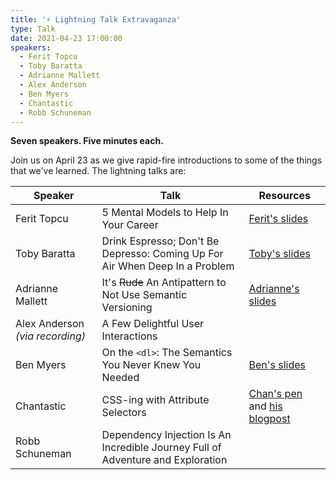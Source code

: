 ```yaml
---
title: '⚡ Lightning Talk Extravaganza'
type: Talk
date: 2021-04-23 17:00:00
speakers:
  - Ferit Topcu
  - Toby Baratta
  - Adrianne Mallett
  - Alex Anderson
  - Ben Myers
  - Chantastic
  - Robb Schuneman
---
```


**Seven speakers. Five minutes each.**

Join us on April 23 as we give rapid-fire introductions to some of the things that we've learned. The lightning talks are:

| Speaker                         | Talk                                                                            | Resources                                                                                                                            |
| ------------------------------- | ------------------------------------------------------------------------------- | ------------------------------------------------------------------------------------------------------------------------------------ |
| Ferit Topcu                     | 5 Mental Models to Help In Your Career                                          | [Ferit's slides](https://app.pitch.com/app/public/presentation/69f7599c-0828-4115-9f5e-b7869d20b323)                                 |
| Toby Baratta                    | Drink Espresso; Don't Be Depresso: Coming Up For Air When Deep In a Problem     | [Toby's slides](https://drive.google.com/file/d/1mfIpA1916fevjur8qkTEH643ryVLjASW/view?usp=sharing)                                  |
| Adrianne Mallett                | It's ~~Rude~~ An Antipattern to Not Use Semantic Versioning                     | [Adrianne's slides](https://drive.google.com/file/d/1xCf9ZzStuSq44gPTltcxOmaJzOIp9qOA/view?usp=sharing)                              |
| Alex Anderson _(via recording)_ | A Few Delightful User Interactions                                              |
| Ben Myers                       | On the `<dl>`: The Semantics You Never Knew You Needed                          | [Ben's slides](https://docs.google.com/presentation/d/1MfWxT_sAhuNQEPq4Y0OnGvt5dL5SUzvdGAtHiGOiAKo/edit?usp=sharing)                 |
| Chantastic                      | CSS-ing with Attribute Selectors                                                | [Chan's pen](https://codepen.io/chantastic/pen/eYgPQjb) and [his blogpost](https://chan.dev/posts/css-ing-with-attribute-selectors/) |
| Robb Schuneman                  | Dependency Injection Is An Incredible Journey Full of Adventure and Exploration |                                                                                                                                      |

